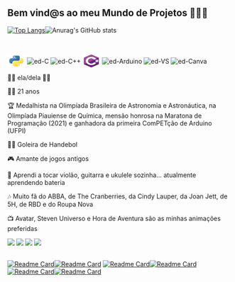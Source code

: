 ## Bem vind@s ao meu Mundo de Projetos 👨🏻‍💻


[![Top Langs](https://github-readme-stats.vercel.app/api/top-langs/?username=edneres&theme=react)](https://github.com/edneres/github-readme-stats)![Anurag's GitHub stats](https://github-readme-stats.vercel.app/api?username=edneres&hide=contribs,prs&count_private=true&show_icons=true&theme=react)

##

<div style="display: inline_block"><br>  
  <img align="center" alt="ed-Python" height="30" width="40" src="https://raw.githubusercontent.com/devicons/devicon/master/icons/python/python-original.svg">
  <img align="center" alt="ed-C" height="30" width="40" src="https://cdn.jsdelivr.net/gh/devicons/devicon/icons/c/c-original.svg" /> 
  <img align="center" alt="ed-C++" height="30" width="40" src="https://cdn.jsdelivr.net/gh/devicons/devicon/icons/cplusplus/cplusplus-original.svg" />
  <img align="center" alt="ed-Csharp" height="30" width="40" src="https://raw.githubusercontent.com/devicons/devicon/master/icons/csharp/csharp-original.svg">
  <img align="center" alt="ed-Arduino" height="30" width="40" src="https://cdn.jsdelivr.net/gh/devicons/devicon/icons/arduino/arduino-original-wordmark.svg" />
  <img align="center" alt="ed-VS" height="30" width="40" src="https://cdn.jsdelivr.net/gh/devicons/devicon/icons/vscode/vscode-original.svg" />
  <img align="center" alt="ed-Canva" height="30" width="40" src="https://cdn.jsdelivr.net/gh/devicons/devicon/icons/canva/canva-original.svg" />
</div>


🧑🏻 ela/dela 🏳️‍🌈

✌🏻 21 anos

🏆 Medalhista na Olimpíada Brasileira de Astronomia e Astronáutica, na Olimpíada Piauiense de Química, mensão honrosa na Maratona de Programação (2021) e ganhadora da primeira ComPETção de Arduino (UFPI)

🤾🏻 Goleira de Handebol

🎮 Amante de jogos antigos

🎸 Aprendi a tocar violão, guitarra e ukulele sozinha... atualmente aprendendo bateria

🎶 Muito fã do ABBA, de The Cranberries, da Cindy Lauper, da Joan Jett, de 5H, de RBD e do Roupa Nova

📺 Avatar, Steven Universo e Hora de Aventura são as minhas animações preferidas 

<div> 
   <a href="https://www.instagram.com/ed_neres/" target="_blank"><img src="https://img.shields.io/badge/-Instagram-%23E4405F?style=for-the-badge&logo=instagram&logoColor=white" target="_blank"></a>
  <a href = "mailto:edneres@ufpi.edu.br"><img src="https://img.shields.io/badge/-Gmail-%23333?style=for-the-badge&logo=gmail&logoColor=white" target="_blank"></a>
  <a href="https://www.linkedin.com/in/maria-ediv%C3%A2nia-026585236/" target="_blank"><img src="https://img.shields.io/badge/-LinkedIn-%230077B5?style=for-the-badge&logo=linkedin&logoColor=white" target="_blank"></a> 
  <a href="https://www.youtube.com/channel/UCZz76pWEBlBfdOuSW0j7bjA" target="_blank"><img src="https://img.shields.io/badge/YouTube-FF0000?style=for-the-badge&logo=youtube&logoColor=white" target="_blank"></a>
</div>

##

[![Readme Card](https://github-readme-stats.vercel.app/api/pin/?username=edneres&repo=ComPETcao&theme=dark)](https://github.com/edneres/github-readme-stats)[![Readme Card](https://github-readme-stats.vercel.app/api/pin/?username=edneres&repo=Beecrowd---URI&theme=dark)](https://github.com/edneres/github-readme-stats)
[![Readme Card](https://github-readme-stats.vercel.app/api/pin/?username=edneres&repo=Arduino&theme=dark)](https://github.com/edneres/github-readme-stats)[![Readme Card](https://github-readme-stats.vercel.app/api/pin/?username=edneres&repo=Projetos_PIC-Listas-&theme=dark)](https://github.com/edneres/github-readme-stats)[![Readme Card](https://github-readme-stats.vercel.app/api/pin/?username=edneres&repo=Projetos-PIC-16F877A-&theme=dark)](https://github.com/edneres/github-readme-stats)[![Readme Card](https://github-readme-stats.vercel.app/api/pin/?username=edneres&repo=Arquitetura-de-Sistemas-Computacionais&theme=dark)](https://github.com/edneres/github-readme-stats)

